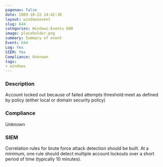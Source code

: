 ```yaml
---
pagenav: false
date: 2009-10-22 14:42:38
layout: windowsevent
slug: 644
categories: Windows-Events 600
image: placeholder.png
summary: Summary of event 
Event: 644
Log: Yes
SIEM: Yes
Compliance: Unknown
tags:
- windows
---
```


### Description

Account locked out because of failed attempts threshold meet as defined by policy (either local or domain security policy)

### Compliance

Unknown

### SIEM
Correlation rules for brute force attack detection should be built. At a minimum, one rule should detect multiple account lockouts over a short period of time (typically 10 minutes). 